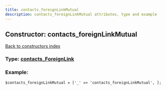 ```yaml
---
title: contacts_foreignLinkMutual
description: contacts_foreignLinkMutual attributes, type and example
---
```

## Constructor: contacts\_foreignLinkMutual  
[Back to constructors index](index.md)






### Type: [contacts\_ForeignLink](../types/contacts_ForeignLink.md)


### Example:

```
$contacts_foreignLinkMutual = ['_' => 'contacts_foreignLinkMutual', ];
```  


